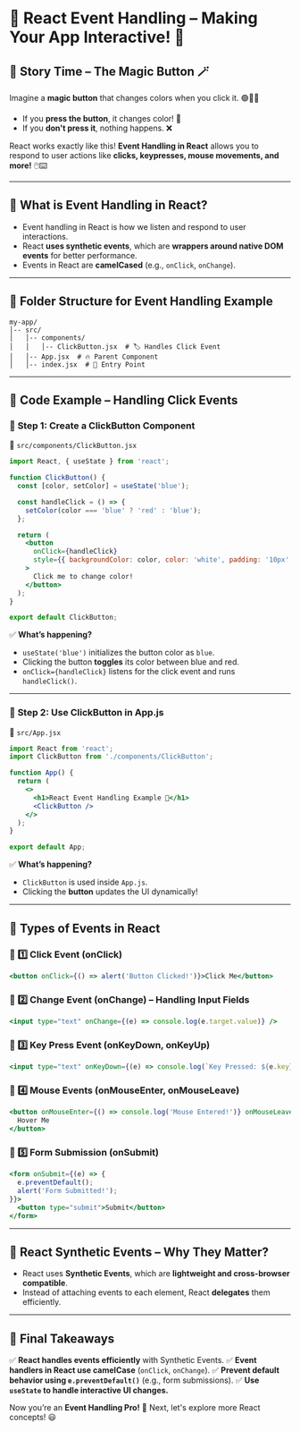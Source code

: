 # 🎯 React Event Handling – Making Your App Interactive! 🚀

## 📖 **Story Time – The Magic Button 🪄**
Imagine a **magic button** that changes colors when you click it. 🟢🔵🔴

- If you **press the button**, it changes color! 🎨
- If you **don't press it**, nothing happens. ❌

React works exactly like this! **Event Handling in React** allows you to respond to user actions like **clicks, keypresses, mouse movements, and more!** 🖱️⌨️

---

## 🧐 **What is Event Handling in React?**
- Event handling in React is how we listen and respond to user interactions.
- React **uses synthetic events**, which are **wrappers around native DOM events** for better performance.
- Events in React are **camelCased** (e.g., `onClick`, `onChange`).

---

## 📂 **Folder Structure for Event Handling Example**

```
my-app/
│-- src/
│   │-- components/
│   │   │-- ClickButton.jsx  # 🏷️ Handles Click Event
│   │-- App.jsx  # 🔥 Parent Component
│   │-- index.jsx  # 🚀 Entry Point
```

---

## 📝 **Code Example – Handling Click Events**
### 🔹 **Step 1: Create a ClickButton Component**
📄 `src/components/ClickButton.jsx`
```jsx
import React, { useState } from 'react';

function ClickButton() {
  const [color, setColor] = useState('blue');

  const handleClick = () => {
    setColor(color === 'blue' ? 'red' : 'blue');
  };

  return (
    <button 
      onClick={handleClick} 
      style={{ backgroundColor: color, color: 'white', padding: '10px', fontSize: '16px' }}
    >
      Click me to change color!
    </button>
  );
}

export default ClickButton;
```
✅ **What’s happening?**
- `useState('blue')` initializes the button color as `blue`.
- Clicking the button **toggles** its color between blue and red.
- `onClick={handleClick}` listens for the click event and runs `handleClick()`.

---

### 🔹 **Step 2: Use ClickButton in App.js**
📄 `src/App.jsx`
```jsx
import React from 'react';
import ClickButton from './components/ClickButton';

function App() {
  return (
    <>
      <h1>React Event Handling Example 🎯</h1>
      <ClickButton />
    </>
  );
}

export default App;
```
✅ **What’s happening?**
- `ClickButton` is used inside `App.js`.
- Clicking the **button** updates the UI dynamically!

---

## 🔄 **Types of Events in React**
### 🔹 **1️⃣ Click Event (onClick)**
```jsx
<button onClick={() => alert('Button Clicked!')}>Click Me</button>
```

### 🔹 **2️⃣ Change Event (onChange) – Handling Input Fields**
```jsx
<input type="text" onChange={(e) => console.log(e.target.value)} />
```

### 🔹 **3️⃣ Key Press Event (onKeyDown, onKeyUp)**
```jsx
<input type="text" onKeyDown={(e) => console.log(`Key Pressed: ${e.key}`)} />
```

### 🔹 **4️⃣ Mouse Events (onMouseEnter, onMouseLeave)**
```jsx
<button onMouseEnter={() => console.log('Mouse Entered!')} onMouseLeave={() => console.log('Mouse Left!')}>
  Hover Me
</button>
```

### 🔹 **5️⃣ Form Submission (onSubmit)**
```jsx
<form onSubmit={(e) => {
  e.preventDefault();
  alert('Form Submitted!');
}}>
  <button type="submit">Submit</button>
</form>
```

---

## 🚀 **React Synthetic Events – Why They Matter?**
- React uses **Synthetic Events**, which are **lightweight and cross-browser compatible**.
- Instead of attaching events to each element, React **delegates** them efficiently.

---

## 🎯 **Final Takeaways**
✅ **React handles events efficiently** with Synthetic Events.
✅ **Event handlers in React use camelCase** (`onClick`, `onChange`).
✅ **Prevent default behavior using `e.preventDefault()`** (e.g., form submissions).
✅ **Use `useState` to handle interactive UI changes.**

Now you’re an **Event Handling Pro!** 🎉 Next, let's explore more React concepts! 😃

